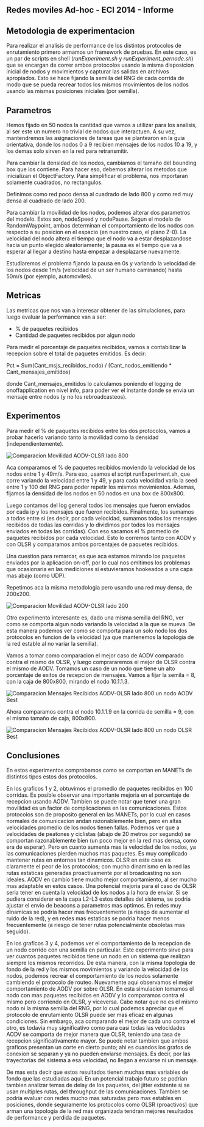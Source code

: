 Redes moviles Ad-hoc - ECI 2014 - Informe
--------------------


Metodologia de experimentacion
------------------------------

Para realizar el analisis de performance de los distintos protocolos de enrutamiento
primero armamos un framework de pruebas. En este caso, es un par de scripts en shell
(*runExperiment.sh* y *runExperiment_pernode.sh*)
que se encargan de correr ambos protocolos usando la misma disposicion inicial de nodos
y movimientos y capturar las salidas en archivos apropiados. Esto se hace fijando
la semilla del RNG de cada corrida de modo que se pueda recrear todos los mismos
movimientos de los nodos usando las mismas posiciones iniciales (por semilla).


Parametros
---------

Hemos fijado en 50 nodos la cantidad que vamos a utilizar para los analisis, al ser
este un numero no trivial de nodos que interactuen. A su vez, mantendremos las
asignaciones de tareas que se plantearon en la guia orientativa, donde los nodos
0 a 9 recibien mensajes de los nodos 10 a 19, y los demas solo sirven en la red para
retransmitir.

Para cambiar la densidad de los nodos, cambiamos el tamaño del bounding box
que los contiene. Para hacer eso, debemos alterar los metodos que inicializan
el ObjectFactory. Para simplificar el problema, nos importaran solamente
cuadrados, no rectangulos.

Definimos como red poco densa al cuadrado de lado 800 y como red muy densa
al cuadrado de lado 200.

Para cambiar la movilidad de los nodos, podemos alterar dos parametros del modelo.
Estos son, nodeSpeed y nodePause. Segun el modelo de RandomWaypoint, ambos
determinan el comportamiento de los nodos con respecto a su posicion en el
espacio (en nuestro caso, el plano Z-0). La velocidad del nodo altera el tiempo
que el nodo va a estar desplazandose hacia un punto elegido aleatoriamente;
la pausa es el tiempo que va a esperar al llegar a destino hasta empezar a
desplazarse nuevamente.

Estudiaremos el problema fijando la pausa en 0s y variando la velocidad de los
nodos desde 1m/s (velocidad de un ser humano caminando) hasta 50m/s
(por ejemplo, automoviles).

Metricas
--------

Las metricas que nos van a interesar obtener de las simulaciones, para
luego evaluar la performance van a ser:

- % de paquetes recibidos
- Cantidad de paquetes recibidos por algun nodo

Para medir el porcentaje de paquetes recibidos, vamos a contabilizar
la recepcion sobre el total de paquetes emitidos. Es decir:

Pct = Sum(Cant_msjs_recibidos_nodo) /  (Cant_nodos_emitiendo * Cant_mensajes_emitidos)

donde Cant_mensajes_emitidos lo calculamos poniendo el logging de onoffapplication en nivel
info, para poder ver el instante donde se envia un mensaje entre nodos (y no los rebroadcasteos).


Experimentos
------------

Para medir el % de paquetes recibidos entre los dos protocolos, vamos a probar
hacerlo variando tanto la movilidad como la densidad (independientemente).

![Comparacion Movilidad AODV-OLSR lado 800](moving_speed_800_size.png)

Aca comparamos el % de paquetes recibidos moviendo la velocidad de los nodos entre 1 y 49m/s.
Para eso, usamos el script runExperiment.sh, que corre variando la velocidad entre 1 y 49, y para
cada velocidad varia la seed entre 1 y 100 del RNG para poder repetir los mismos movimientos. Ademas,
fijamos la densidad de los nodos en  50 nodos en una box de 800x800.

Luego contamos del log general todos los mensajes que fueron enviados por cada ip y los mensajes
que fueron recibidos. Finalmente, los sumamos a todos entre si (es decir, por cada velocidad,
sumamos todos los mensajes recibidos de todas las corridas y lo dividimos por todos los
mensajes enviados en todas las corridas). Con eso sacamos el % promedio de paquetes recibidos
por cada velocidad. Esto lo corremos tanto con AODV y con OLSR y comparamos ambos porcentajes
de paquetes recibidos.

Una cuestion para remarcar, es que aca estamos mirando los paquetes enviados por la aplicacion
on-off, por lo cual nos omitimos los problemas que ocasionaria en las mediciones si
estuvieramos hookeados a una capa mas abajo (como UDP).


Repetimos aca la misma metodologia pero usando una red muy densa, de 200x200.

![Comparacion Movilidad AODV-OLSR lado 200](moving_speed_200_size.png)


Otro experimento interesante es, dado una misma semilla del RNG, ver como se
comporta algun nodo variando la velocidad a la que se mueva. De esta manera
podemos ver como se comporta para un solo nodo los dos protocolos en funcion
de la velocidad (ya que mantenemos la topologia de la red estable al no variar
la semilla).

Vamos a tomar como comparacion el mejor caso de AODV comparado contra el mismo de OLSR,
y luego comprararemos el mejor de OLSR contra el mismo de AODV.
Tomamos un caso de un nodo que tiene un alto porcentaje de exitos de recepcion de
mensajes. Vamos a fijar la semila = 8, con la caja de 800x800, mirando el nodo
10.1.1.3.

![Comparacion Mensajes Recibidos AODV-OLSR lado 800 un nodo AODV Best](moving_speed_single_node_best_aodv.png)

Ahora comparamos contra el nodo 10.1.1.9 en la corrida de semilla = 9, con el mismo
tamaño de caja, 800x800.

![Comparacion Mensajes Recibidos AODV-OLSR lado 800 un nodo OLSR Best](moving_speed_single_node_best_olsr.png)


Conclusiones
------------

En estos experimentos comprobamos como se comportan en MANETs de distintos tipos
estos dos protocolos.

En los graficos 1 y 2, obtuvimos el promedio de paquetes recibidos en 100 corridas.
Es posible observar una importante mejoria en el porcentaje de recepcion usando AODV.
Tambien se puede notar que tener una gran movilidad es un factor de complicaciones
en las comunicaciones. Estos protocolos son de proposito general en las MANETs, por
lo cual en casos normales de comunicacion andan razonablemente bien, pero en altas
velocidades promedio de los nodos tienen fallas. Podemos ver que a velocidades de peatones
y ciclistas (abajo de 20 metros por segundo) se comportan razonablemente bien (un
poco mejor en la red mas densa, como era de esperar). Pero en cuanto aumenta mas la
velocidad de los nodos, ya las comunicaciones pierden muchos mas paquetes. Es muy
complicado mantener rutas en entornos tan dinamicos. OLSR en este caso es claramente
el peor de los protocolos; con mucho dinamismo en la red las rutas estaticas generadas
proactivamente por el broadcasting no son ideales. AODV en cambio tiene mucho mejor
comportamiento, al ser mucho mas adaptable en estos casos.
Una potencial mejoria para el caso de OLSR seria tener en cuenta la velocidad de los
nodos a la hora de enviar. Si se pudiera considerar en la capa L2-L3 estos detalles
del sistema, se podria ajustar el envio de beacons a parametros mas optimos.
En redes muy dinamicas se podria hacer mas frecuentemente (a riesgo de aumentar el
ruido de la red), y en redes mas estaticas se podria hacer menos frecuentemente (a riesgo
de tener rutas potencialmente obsoletas mas seguido).

En los graficos 3 y 4, podemos ver el comportamiento de la recepcion de un nodo corrido
con una semilla en particular. Este experimento sirve para ver cuantos paquetes recibidos
tiene un nodo en un sistema que realizan siempre los mismos recorridos. De esta manera,
con la misma topologia de fondo de la red y los mismos movimientos y variando la
velocidad de los nodos, podemos recrear el comportamiento de los nodos solamente
cambiendo el protocolo de routeo.
Nuevamente aqui observamos el mejor comportamiento de AODV por sobre OLSR. En esta simulacion
tomamos el nodo con mas paquetes recibidos en AODV y lo comparamos contra el mismo
pero corriendo en OLSR, y viceversa. Cabe notar que no es el mismo nodo ni la misma
semilla del RNG, por lo cual podemos apreciar que el protocolo de enrutamiento OLSR
puede ser mas eficaz en algunas condiciones. Sin embargo, aca comparando el mejor
de cada uno contra el otro, es todavia muy significativo como para casi todas las velocidades
AODV se comporta de mejor manera que OLSR, teniendo una tasa de recepcion significativamente
mayor.
Se puede notar tambien que ambos graficos presentan un corte en cierto punto;
ahi es cuandos los grafos de conexion se separan y ya no pueden enviarse mensajes.
Es decir, por las trayectorias del sistema a esa velocidad, no llegan a enviarse ni un mensaje.

De mas esta decir que estos resultados tienen muchas mas variables de fondo que las
estudiadas aqui. En un potencial trabajo futuro se podrian tambien analizar temas
de delay de los paquetes, del jitter existente si se usan multiples rutas, del
throughput de las comunicaciones. Tambien se podria evaluar con redes mucho mas
saturadas pero mas estables en posiciones, donde seguramente los protocolos como
OLSR (proactivos) que arman una topologia de la red mas organizada tendran mejores
resultados de performance y perdida de paquetes.

